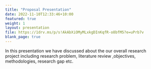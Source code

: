 ```yaml
---
title: "Proposal Presentation"
date: 2022-11-10T12:33:46+10:00
featured: true
weight: 1
layout: presentation
file: https://1drv.ms/p/s!AkAbXiOMyMLxkgDInKqfR-o8bfM5?e=uPrb7v
blank_page: true
---
```


In this presentation we have discussed about the  our overall research project including research problem, literature review ,objectives, methodologies,  research gap etc. 